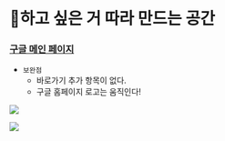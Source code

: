 

# 🎈하고 싶은 거 따라 만드는 공간

### [구글 메인 페이지](Google_Main)
- `보완점` 
   - 바로가기 추가 항목이 없다.
   - 구글 홈페이지 로고는 움직인다!

![](https://images.velog.io/images/withcolinsong/post/2fb2456f-e989-48c7-8693-31b6d8062631/image.png)

![](https://images.velog.io/images/withcolinsong/post/d645143b-44e6-44f8-b9a9-b28f0a26a523/ezgif.com-gif-maker.gif)

